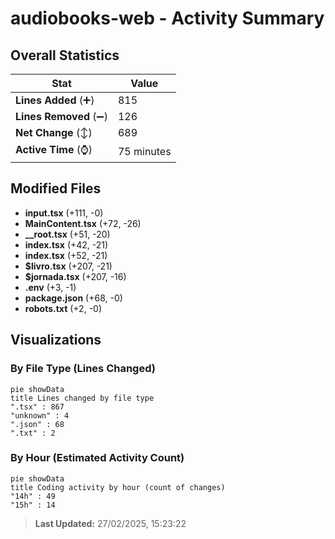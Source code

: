 # audiobooks-web - Activity Summary 

## Overall Statistics

| Stat                   | Value                                                             |
| ---------------------- | ----------------------------------------------------------------- |
| **Lines Added** (➕)   | 815                                          |
| **Lines Removed** (➖) | 126                                        |
| **Net Change** (↕)    | 689                |
| **Active Time** (⌚)   | 75 minutes |


## Modified Files
- **input.tsx** (+111, -0)
- **MainContent.tsx** (+72, -26)
- **__root.tsx** (+51, -20)
- **index.tsx** (+42, -21)
- **index.tsx** (+52, -21)
- **$livro.tsx** (+207, -21)
- **$jornada.tsx** (+207, -16)
- **.env** (+3, -1)
- **package.json** (+68, -0)
- **robots.txt** (+2, -0)

## Visualizations

### By File Type (Lines Changed)

```mermaid
pie showData
title Lines changed by file type
".tsx" : 867
"unknown" : 4
".json" : 68
".txt" : 2
```

### By Hour (Estimated Activity Count)

```mermaid
pie showData
title Coding activity by hour (count of changes)
"14h" : 49
"15h" : 14
```


> **Last Updated:** 27/02/2025, 15:23:22
